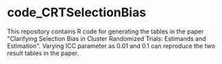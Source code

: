 # code_CRTSelectionBias
This repository contains R code for generating the tables in the paper "Clarifying Selection Bias in Cluster Randomized Trials: Estimands and Estimation".
Varying ICC parameter as 0.01 and 0.1 can reproduce the two result tables in the paper.

